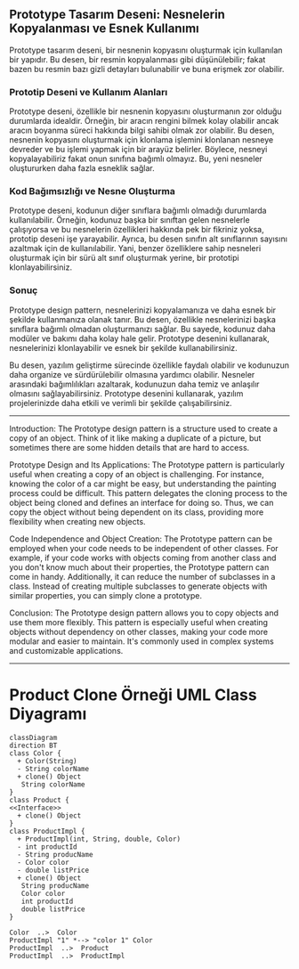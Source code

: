 ## Prototype Tasarım Deseni: Nesnelerin Kopyalanması ve Esnek Kullanımı

Prototype tasarım deseni, bir nesnenin kopyasını oluşturmak için kullanılan bir yapıdır. Bu desen, bir resmin kopyalanması gibi düşünülebilir; fakat bazen bu resmin bazı gizli detayları bulunabilir ve buna erişmek zor olabilir.

### Prototip Deseni ve Kullanım Alanları

Prototype deseni, özellikle bir nesnenin kopyasını oluşturmanın zor olduğu durumlarda idealdir. Örneğin, bir aracın rengini bilmek kolay olabilir ancak aracın boyanma süreci hakkında bilgi sahibi olmak zor olabilir. Bu desen, nesnenin kopyasını oluşturmak için klonlama işlemini klonlanan nesneye devreder ve bu işlemi yapmak için bir arayüz belirler. Böylece, nesneyi kopyalayabiliriz fakat onun sınıfına bağımlı olmayız. Bu, yeni nesneler oluştururken daha fazla esneklik sağlar.

### Kod Bağımsızlığı ve Nesne Oluşturma

Prototype deseni, kodunun diğer sınıflara bağımlı olmadığı durumlarda kullanılabilir. Örneğin, kodunuz başka bir sınıftan gelen nesnelerle çalışıyorsa ve bu nesnelerin özellikleri hakkında pek bir fikriniz yoksa, prototip deseni işe yarayabilir. Ayrıca, bu desen sınıfın alt sınıflarının sayısını azaltmak için de kullanılabilir. Yani, benzer özelliklere sahip nesneleri oluşturmak için bir sürü alt sınıf oluşturmak yerine, bir prototipi klonlayabilirsiniz.

### Sonuç

Prototype design pattern, nesnelerinizi kopyalamanıza ve daha esnek bir şekilde kullanmanıza olanak tanır. Bu desen, özellikle nesnelerinizi başka sınıflara bağımlı olmadan oluşturmanızı sağlar. Bu sayede, kodunuz daha modüler ve bakımı daha kolay hale gelir. Prototype desenini kullanarak, nesnelerinizi klonlayabilir ve esnek bir şekilde kullanabilirsiniz.

Bu desen, yazılım geliştirme sürecinde özellikle faydalı olabilir ve kodunuzun daha organize ve sürdürülebilir olmasına yardımcı olabilir. Nesneler arasındaki bağımlılıkları azaltarak, kodunuzun daha temiz ve anlaşılır olmasını sağlayabilirsiniz. Prototype desenini kullanarak, yazılım projelerinizde daha etkili ve verimli bir şekilde çalışabilirsiniz.


---

Introduction:
The Prototype design pattern is a structure used to create a copy of an object. Think of it like making a duplicate of a picture, but sometimes there are some hidden details that are hard to access.

Prototype Design and Its Applications:
The Prototype pattern is particularly useful when creating a copy of an object is challenging. For instance, knowing the color of a car might be easy, but understanding the painting process could be difficult. This pattern delegates the cloning process to the object being cloned and defines an interface for doing so. Thus, we can copy the object without being dependent on its class, providing more flexibility when creating new objects.

Code Independence and Object Creation:
The Prototype pattern can be employed when your code needs to be independent of other classes. For example, if your code works with objects coming from another class and you don't know much about their properties, the Prototype pattern can come in handy. Additionally, it can reduce the number of subclasses in a class. Instead of creating multiple subclasses to generate objects with similar properties, you can simply clone a prototype.

Conclusion:
The Prototype design pattern allows you to copy objects and use them more flexibly. This pattern is especially useful when creating objects without dependency on other classes, making your code more modular and easier to maintain. It's commonly used in complex systems and customizable applications.

---

# Product Clone Örneği UML Class Diyagramı

```mermaid
classDiagram
direction BT
class Color {
  + Color(String) 
  - String colorName
  + clone() Object
   String colorName
}
class Product {
<<Interface>>
  + clone() Object
}
class ProductImpl {
  + ProductImpl(int, String, double, Color) 
  - int productId
  - String producName
  - Color color
  - double listPrice
  + clone() Object
   String producName
   Color color
   int productId
   double listPrice
}

Color  ..>  Color 
ProductImpl "1" *--> "color 1" Color 
ProductImpl  ..>  Product 
ProductImpl  ..>  ProductImpl 
```
